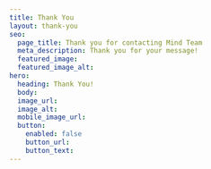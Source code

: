 ```yaml
---
title: Thank You
layout: thank-you
seo:
  page_title: Thank you for contacting Mind Team
  meta_description: Thank you for your message!
  featured_image: 
  featured_image_alt:
hero:
  heading: Thank You!
  body: 
  image_url:
  image_alt:
  mobile_image_url: 
  button:
    enabled: false
    button_url: 
    button_text: 
---
```

